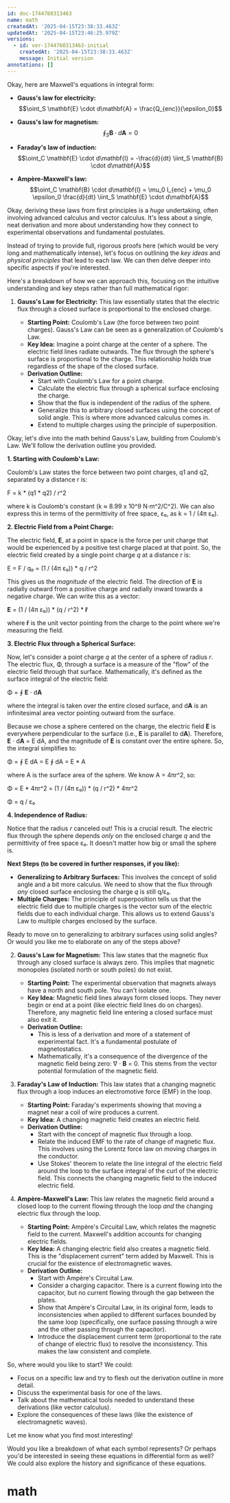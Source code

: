 ```yaml
---
id: doc-1744760313463
name: math
createdAt: '2025-04-15T23:38:33.463Z'
updatedAt: '2025-04-15T23:46:25.979Z'
versions:
  - id: ver-1744760313463-initial
    createdAt: '2025-04-15T23:38:33.463Z'
    message: Initial version
annotations: []
---
```

Okay, here are Maxwell's equations in integral form:

*   **Gauss's law for electricity:**
    $$\oint_S \mathbf{E} \cdot d\mathbf{A} = \frac{Q_{enc}}{\epsilon_0}$$

*   **Gauss's law for magnetism:**
    $$\oint_S \mathbf{B} \cdot d\mathbf{A} = 0$$

*   **Faraday's law of induction:**
    $$\oint_C \mathbf{E} \cdot d\mathbf{l} = -\frac{d}{dt} \iint_S \mathbf{B} \cdot d\mathbf{A}$$

*   **Ampère-Maxwell's law:**
    $$\oint_C \mathbf{B} \cdot d\mathbf{l} = \mu_0 I_{enc} + \mu_0 \epsilon_0 \frac{d}{dt} \iint_S \mathbf{E} \cdot d\mathbf{A}$$

Okay, deriving these laws from first principles is a *huge* undertaking, often involving advanced calculus and vector calculus. It's less about a single, neat derivation and more about understanding how they connect to experimental observations and fundamental postulates.

Instead of trying to provide full, rigorous proofs here (which would be very long and mathematically intense), let's focus on outlining the *key ideas* and *physical principles* that lead to each law. We can then delve deeper into specific aspects if you're interested.

Here's a breakdown of how we can approach this, focusing on the intuitive understanding and key steps rather than full mathematical rigor:

1.  **Gauss's Law for Electricity:**  This law essentially states that the electric flux through a closed surface is proportional to the enclosed charge.

    *   **Starting Point:** Coulomb's Law (the force between two point charges). Gauss's Law can be seen as a generalization of Coulomb's Law.
    *   **Key Idea:**  Imagine a point charge at the center of a sphere.  The electric field lines radiate outwards. The flux through the sphere's surface is proportional to the charge.  This relationship holds true regardless of the shape of the closed surface.
    *   **Derivation Outline:**
        *   Start with Coulomb's Law for a point charge.
        *   Calculate the electric flux through a spherical surface enclosing the charge.
        *   Show that the flux is independent of the radius of the sphere.
        *   Generalize this to arbitrary closed surfaces using the concept of solid angle.  This is where more advanced calculus comes in.
        *   Extend to multiple charges using the principle of superposition.

Okay, let's dive into the math behind Gauss's Law, building from Coulomb's Law. We'll follow the derivation outline you provided.

**1. Starting with Coulomb's Law:**

Coulomb's Law states the force between two point charges, q1 and q2, separated by a distance r is:

F = k * (q1 * q2) / r^2

where k is Coulomb's constant (k ≈ 8.99 x 10^9 N⋅m^2/C^2). We can also express this in terms of the permittivity of free space, ε₀, as k = 1 / (4π ε₀).

**2. Electric Field from a Point Charge:**

The electric field, **E**, at a point in space is the force per unit charge that would be experienced by a positive test charge placed at that point.  So, the electric field created by a single point charge *q* at a distance *r* is:

E = F / q₀ = (1 / (4π ε₀)) * q / r^2

This gives us the *magnitude* of the electric field.  The direction of **E** is radially outward from a positive charge and radially inward towards a negative charge.  We can write this as a vector:

**E** = (1 / (4π ε₀)) * (q / r^2) * **r̂**

where **r̂** is the unit vector pointing from the charge to the point where we're measuring the field.

**3. Electric Flux through a Spherical Surface:**

Now, let's consider a point charge *q* at the center of a sphere of radius *r*.  The electric flux, Φ, through a surface is a measure of the "flow" of the electric field through that surface.  Mathematically, it's defined as the surface integral of the electric field:

Φ = ∮ **E** ⋅ d**A**

where the integral is taken over the entire closed surface, and d**A** is an infinitesimal area vector pointing outward from the surface.

Because we chose a sphere centered on the charge, the electric field **E** is everywhere perpendicular to the surface (i.e., **E** is parallel to d**A**).  Therefore, **E** ⋅ d**A** = E dA, and the magnitude of **E** is constant over the entire sphere.  So, the integral simplifies to:

Φ = ∮ E dA = E ∮ dA = E * A

where A is the surface area of the sphere.  We know A = 4πr^2, so:

Φ = E * 4πr^2 = (1 / (4π ε₀)) * (q / r^2) * 4πr^2

Φ = q / ε₀

**4. Independence of Radius:**

Notice that the radius *r* canceled out!  This is a crucial result. The electric flux through the sphere depends *only* on the enclosed charge *q* and the permittivity of free space ε₀.  It doesn't matter how big or small the sphere is.

**Next Steps (to be covered in further responses, if you like):**

*   **Generalizing to Arbitrary Surfaces:** This involves the concept of solid angle and a bit more calculus. We need to show that the flux through *any* closed surface enclosing the charge *q* is still q/ε₀.
*   **Multiple Charges:**  The principle of superposition tells us that the electric field due to multiple charges is the vector sum of the electric fields due to each individual charge.  This allows us to extend Gauss's Law to multiple charges enclosed by the surface.

Ready to move on to generalizing to arbitrary surfaces using solid angles? Or would you like me to elaborate on any of the steps above?


2.  **Gauss's Law for Magnetism:** This law states that the magnetic flux through any closed surface is always zero.  This implies that magnetic monopoles (isolated north or south poles) do not exist.

    *   **Starting Point:**  The experimental observation that magnets always have a north and south pole.  You can't isolate one.
    *   **Key Idea:** Magnetic field lines always form closed loops.  They never begin or end at a point (like electric field lines do on charges).  Therefore, any magnetic field line entering a closed surface must also exit it.
    *   **Derivation Outline:**
        *   This is less of a derivation and more of a statement of experimental fact.  It's a fundamental postulate of magnetostatics.
        *   Mathematically, it's a consequence of the divergence of the magnetic field being zero:  ∇ ⋅ **B** = 0. This stems from the vector potential formulation of the magnetic field.

3.  **Faraday's Law of Induction:** This law states that a changing magnetic flux through a loop induces an electromotive force (EMF) in the loop.

    *   **Starting Point:**  Faraday's experiments showing that moving a magnet near a coil of wire produces a current.
    *   **Key Idea:** A changing magnetic field creates an electric field.
    *   **Derivation Outline:**
        *   Start with the concept of magnetic flux through a loop.
        *   Relate the induced EMF to the rate of change of magnetic flux.  This involves using the Lorentz force law on moving charges in the conductor.
        *   Use Stokes' theorem to relate the line integral of the electric field around the loop to the surface integral of the curl of the electric field. This connects the changing magnetic field to the induced electric field.

4.  **Ampère-Maxwell's Law:** This law relates the magnetic field around a closed loop to the current flowing through the loop *and* the changing electric flux through the loop.

    *   **Starting Point:** Ampère's Circuital Law, which relates the magnetic field to the current.  Maxwell's addition accounts for changing electric fields.
    *   **Key Idea:**  A changing electric field also creates a magnetic field.  This is the "displacement current" term added by Maxwell.  This is crucial for the existence of electromagnetic waves.
    *   **Derivation Outline:**
        *   Start with Ampère's Circuital Law.
        *   Consider a charging capacitor.  There is a current flowing into the capacitor, but no current flowing through the gap between the plates.
        *   Show that Ampère's Circuital Law, in its original form, leads to inconsistencies when applied to different surfaces bounded by the same loop (specifically, one surface passing through a wire and the other passing through the capacitor).
        *   Introduce the displacement current term (proportional to the rate of change of electric flux) to resolve the inconsistency.  This makes the law consistent and complete.

So, where would you like to start?  We could:

*   Focus on a specific law and try to flesh out the derivation outline in more detail.
*   Discuss the experimental basis for one of the laws.
*   Talk about the mathematical tools needed to understand these derivations (like vector calculus).
*   Explore the consequences of these laws (like the existence of electromagnetic waves).

Let me know what you find most interesting!


Would you like a breakdown of what each symbol represents? Or perhaps you'd be interested in seeing these equations in differential form as well? We could also explore the history and significance of these equations.
# math

